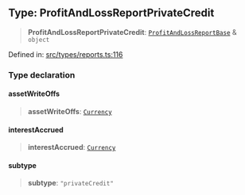 
## Type: ProfitAndLossReportPrivateCredit

> **ProfitAndLossReportPrivateCredit**: [`ProfitAndLossReportBase`](#type-profitandlossreportbase) & `object`

Defined in: [src/types/reports.ts:116](https://github.com/centrifuge/sdk/blob/06481dd97d36d4bab50ba6896f271ad18817fe4b/src/types/reports.ts#L116)

### Type declaration

#### assetWriteOffs

> **assetWriteOffs**: [`Currency`](#class-currency)

#### interestAccrued

> **interestAccrued**: [`Currency`](#class-currency)

#### subtype

> **subtype**: `"privateCredit"`
